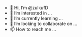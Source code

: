 - 👋 Hi, I’m @zulkufD
- 👀 I’m interested in ...
- 🌱 I’m currently learning ...
- 💞️ I’m looking to collaborate on ...
- 📫 How to reach me ...

<!---
zulkufD/zulkufD is a ✨ special ✨ repository because its `README.md` (this file) appears on your GitHub profile.
You can click the Preview link to take a look at your changes.
--->
